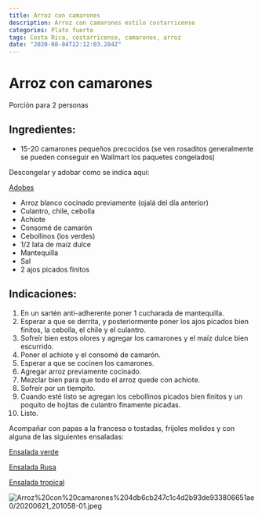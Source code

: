 ```yaml
---
title: Arroz con camarones
description: Arroz con camarones estilo costarricense
categories: Plato fuerte
tags: Costa Rica, costarricense, camarones, arroz
date: "2020-08-04T22:12:03.284Z"
---
```


# Arroz con camarones

Porción para 2 personas

## Ingredientes:

- 15-20 camarones pequeños precocidos (se ven rosaditos generalmente se pueden conseguir en Wallmart los paquetes congelados)

Descongelar y adobar como se indica aquí:

[Adobes ](https://www.notion.so/Adobes-4c61df92a4b64357801ad1f68a71e99f)

- Arroz blanco cocinado previamente (ojalá del día anterior)
- Culantro, chile, cebolla
- Achiote
- Consomé de camarón
- Cebollinos (los verdes)
- 1/2 lata de maíz dulce
- Mantequilla
- Sal
- 2 ajos picados finitos

## Indicaciones:

1. En un sartén anti-adherente poner 1 cucharada de mantequilla.
2. Esperar a que se derrita, y posteriormente poner los ajos picados bien finitos, la cebolla, el chile y el culantro.
3. Sofreír bien estos olores y agregar los camarones y el maíz dulce bien escurrido.
4. Poner el achiote y el consomé de camarón.
5. Esperar a que se cocinen los camarones.
6. Agregar arroz previamente cocinado. 
7. Mezclar bien para que todo el arroz quede con achiote. 
8. Sofreír por un tiempito.
9. Cuando esté listo se agregan los cebollinos picados bien finitos y un poquito de hojitas de culantro finamente picadas.
10. Listo.

Acompañar con papas a la francesa o tostadas, frijoles molidos  y con alguna de las siguientes ensaladas:

[Ensalada verde](https://www.notion.so/Ensalada-verde-b74d28ddcd2544aca595a8a00c068ee4)

[Ensalada Rusa](https://www.notion.so/Ensalada-Rusa-9bafa8bd2e1945458bb60886820c2f74)

[Ensalada tropical](https://www.notion.so/Ensalada-tropical-383a610c27fc4bd99907ea32792b9a10)

![Arroz%20con%20camarones%204db6cb247c1c4d2b93de933806651ae0/20200621_201058-01.jpeg](Arroz%20con%20camarones%204db6cb247c1c4d2b93de933806651ae0/20200621_201058-01.jpeg)